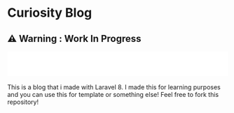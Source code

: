 # Curiosity Blog

## ⚠️ Warning : Work In Progress 
![](./image.svg)

This is a blog that i made with Laravel 8. I made this for learning purposes and you can use this for template or something else! Feel free to fork this repository!

